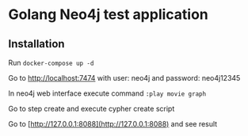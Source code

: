 # Golang Neo4j test application

## Installation
Run ```docker-compose up -d```

Go to [http://localhost:7474](http://localhost:7474)
with user: neo4j and password: neo4j12345
 
In neo4j web interface execute command ```:play movie graph```

Go to step create and execute cypher create script

Go to [http://127.0.0.1:8088](http://127.0.0.1:8088) and see result
